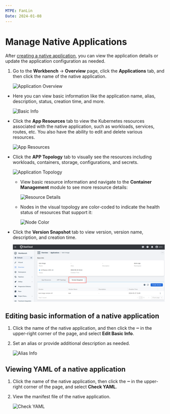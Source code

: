 ```yaml
---
MTPE: FanLin
Date: 2024-01-08
---
```


# Manage Native Applications

After [creating a native application](native-app.md), you can view the application details or update the application configuration as needed.

1. Go to the __Workbench__ -> __Overview__ page, click the __Applications__ tab, and then click the name of the native application.

    ![Application Overview](../../images/native-app01.png)

- Here you can view basic information like the application name, alias, description, status, creation time, and more.

    ![Basic Info](../../images/native-app02.png)

- Click the __App Resources__ tab to view the Kubernetes resources associated with the native application, such as workloads, services, routes, etc. You also have the ability to edit and delete various resources.

    ![App Resources](../../images/native-app03.png)

- Click the __APP Topology__ tab to visually see the resources including workloads, containers, storage, configurations, and secrets.

    ![Application Topology](../../images/native-app04.png)

    - View basic resource information and navigate to the __Container Management__ module to see more resource details:

        ![Resource Details](../../images/native-app05.png)

    - Nodes in the visual topology are color-coded to indicate the health status of resources that support it:

        ![Node Color](../../images/native-app06.png)

- Click the __Version Snapshot__ tab to view version, version name, description, and creation time. 

    ![Snapshot](../../images/native-app09.png)    

## Editing basic information of a native application

1. Click the name of the native application, and then click the __ⵈ__ in the upper-right corner of the page, and select __Edit Basic Info__.

2. Set an alias or provide additional description as needed.

    ![Alias Info](../../images/native-app07.png)

## Viewing YAML of a native application

1. Click the name of the native application, then click the __ⵈ__ in the upper-right corner of the page, and select __Check YAML__.

2. View the manifest file of the native application.

    ![Check YAML](../../images/native-app08.png)
